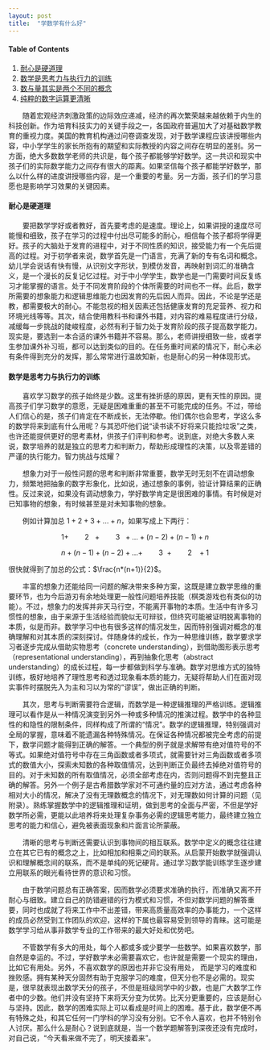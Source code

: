 ```yaml
---
layout: post
title:  "学数学有什么好"
---
```


#### Table of Contents
1. [耐心是硬道理](#耐心是硬道理)
2. [数学是思考力与执行力的训练](#数学是思考力与执行力的训练)
3. [数与量其实是两个不同的概念](#数与量其实是两个不同的概念)
4. [纯粹的数字运算更清晰](#纯粹的数字运算更清晰)

&ensp;&ensp;&ensp;&ensp;随着宏观经济刺激政策的边际效应递减，经济的再次繁荣越来越依赖于内生的科技创新。作为培育科技实力的关键手段之一，各国政府普遍加大了对基础数学教育的重视力度。美国的教育机构通过问卷调查发现，对于数学课程应该讲授哪些内容，中小学学生的家长所抱有的期望和实际教授的内容之间存在明显的差别。另一方面，绝大多数数学老师的共识是，每个孩子都能够学好数学。这一共识和现实中孩子们的实际数学能力之间存有很大的距离。如果坚信每个孩子都能学好数学，那么以什么样的进度讲授哪些内容，是一个重要的考量。另一方面，孩子们的学习意愿也是影响学习效果的关键因素。

#### **耐心是硬道理**

&ensp;&ensp;&ensp;&ensp;要把数学学好或者教好，首先要考虑的是速度。理论上，如果讲授的速度尽可能慢和细致，孩子在学习的过程中付出尽可能多的耐心，相信每个孩子都将学得更好。孩子的大脑处于发育的进程中，对于不同性质的知识，接受能力有一个先后提高的过程。对于初学者来说，数学首先是一门语言，充满了新的专有名词和概念。幼儿学会说话有快有慢，从识别文字形状，到模仿发音，再映射到词汇的准确含义，是一个漫长的反复记忆过程。对于中小学学生，数学也是一门需要时间反复练习才能掌握的语言。处于不同发育阶段的个体所需要的时间也不一样。此后，数学所需要的想象能力和逻辑思维能力也因发育的先后因人而异。因此，不论是学还是教，都需要极大的耐心。不能忽视的相关因素还包括健康发育的充足营养、视力和环境光线等等。其次，结合使用教科书和课外书籍，对内容的难易程度进行分级，减缓每一步挑战的陡峻程度，必然有利于智力处于发育阶段的孩子提高数学能力。现实是，要选到一本合适的课外书籍并不容易。那么，老师讲授细致一些，或者学生参加课外补习班，都可以达到类似的目的。在任务重时间紧的情况下，耐心未必有条件得到充分的发挥，那么常常进行温故知新，也是耐心的另一种体现形式。

#### **数学是思考力与执行力的训练**

&ensp;&ensp;&ensp;&ensp;喜欢学习数学的孩子始终是少数。这里有挫折感的原因，更有天性的原因。提高孩子们学习数学的意愿，无疑是困难重重的甚至不可能完成的任务。不过，带给人们信心的是，孩子们肯定在不断成长，无法停歇。他们偶尔也会思考，学这么多的数学将来到底有什么用呢？与其恐吓他们说“读书读不好将来只能捡垃圾”之类，也许还能提供更好的思考素材，供孩子们评判和参考。说到底，对绝大多数人来说，数学培养的就是独立的思考力和判断力，帮助形成理性的决策，以及零差错的严谨的执行能力。智力挑战与炫耀？

&ensp;&ensp;&ensp;&ensp;想象力对于一般性问题的思考和判断非常重要，数学无时无刻不在调动想象力，频繁地把抽象的数字形象化，比如说，通过想象的事例，验证计算结果的正确性。反过来说，如果没有调动想象力，学好数学肯定是很困难的事情。有时候是对已知事物的想象，有时候甚至是对未知事物的想象。

&ensp;&ensp;&ensp;&ensp;例如计算加总 $1+2+3+...+n$，如果写成上下两行：

$$1+\qquad 2\ \ \ +\qquad 3\ \ +...+(n-2)+(n-1)+n$$

$$n+(n-1)+(n-2)+...+\qquad3\ \ +\qquad 2\ \ \ +1$$

很快就得到了加总的公式：$\frac{n*(n+1)}{2}$。

&ensp;&ensp;&ensp;&ensp;丰富的想象力还能给同一问题的解决带来多种方案，这既是建立数学思维的重要环节，也为今后游刃有余地处理更一般性问题培养技能（棋类游戏也有类似的功能）。不过，想象力的发挥并非天马行空，不能离开事物的本质。生活中有许多习惯性的想象，由于来源于生活经验而貌似无可辩驳，但终究可能被证明脱离事物的本质，似是而非。数学学习中也有很多这样的情况发生，因而特别强调对概念的准确理解和对其本质的深刻探讨。伴随身体的成长，作为一种思维训练，数学要求学习者逐步完成从借助实物思考（concrete understanding），到借助图形表示思考（representational understanding），再到抽象化思考（abstract understanding）的成长过程，每一步都做到科学与准确。数学对思维方式的独特训练，极好地培养了理性思考和透过现象看本质的能力，无疑将帮助人们在面对现实事件时摆脱先入为主和习以为常的“谬误”，做出正确的判断。

&ensp;&ensp;&ensp;&ensp;其次，思考与判断需要符合逻辑，而数学是一种逻辑推理的严格训练。逻辑推理可以看作是从一种情况演变到另外一种或多种情况的推演过程。数学中的各种显性的和隐性的限制条件，同样构成了所谓的“情况”。数学的逻辑推理，特别强调对全局的掌握，意味着不能遗漏各种特殊情况。在保证各种情况都被完全考虑的前提下，数学问题才能得到正确的解答。一个典型的例子就是求解带有绝对值符号的不等式。如果绝对值符号中存在三角函数或者多项式，就需要针对三角函数或者多项式的数值大小，探索未知数的各种取值情况，达到判断正负最终去掉绝对值符号的目的。对于未知数的所有取值情况，必须全部考虑在内，否则问题得不到完整且正确的解答。另外一个例子是古希腊数学家对不可通约量的应对方法，通过考虑各种相对大小的情况，解决了没有无理数概念的情况下，对无理数如何计算的问题（见附录）。熟练掌握数学中的逻辑推理和证明，做到思考的全面与严密，不但是学好数学所必需，更能以此培养将来处理复杂事务必需的逻辑思考能力，最终建立独立思考的能力和信心，避免被表面现象和片面言论所蒙蔽。

&emsp;&emsp;清晰的思考与判断还需要认识到事物间的相互联系。数学中定义的概念往往建立在其它已有的概念之上，比如相加和相乘之间的联系。从启蒙开始数学就强调认识和理解概念间的联系，而不是单纯的死记硬背。通过学习数学能训练学生逐步建立用联系的眼光看待世界的意识和习惯。

&emsp;&emsp;由于数学问题总有正确答案，因而数学必须要求准确的执行，而准确又离不开耐心与细致。建立自己的防错避错的行为模式和习惯，不但对数学问题的解答重要，同时也成就了将来工作中不出差错，带来高质量高效率的办事能力，一个这样的成员必然受到工作团队的欢迎，这样的下属也最容易受到领导的青睐。这可能是数学学习给从事非数学专业的工作带来的最大好处和优势吧。

&emsp;&emsp;不管数学有多大的用处，每个人都或多或少要学一些数学。如果喜欢数学，那自然是幸运的。不过，学好数学未必需要喜欢它，也许就是需要一个现实的理由，比如它有用处。另外，不喜欢数学的原因也并非它没有用处， 而是学习的难度和挫败感。拥有某种天分固然有助于克服学习的难度，但天分也不是必需的。现实是，很早就表现出数学天分的孩子，不但是班级同学中的少数，也是广大数学工作者中的少数。他们并没有坚持下来将天分变为优势。比天分更重要的，应该是耐心与坚持。因此，数学的困难实际上可以看成是时间上的困难。基于此，数学便不再有特殊之处，和其它任何一门学科的学习没有分别。它不令人喜欢，也并不特别令人讨厌。那么什么是耐心？说到底就是，当一个数学题解答到深夜还没有完成时，对自己说，“今天看来做不完了，明天接着来”。



